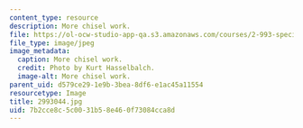 ```yaml
---
content_type: resource
description: More chisel work.
file: https://ol-ocw-studio-app-qa.s3.amazonaws.com/courses/2-993-special-topics-in-mechanical-engineering-the-art-and-science-of-boat-design-january-iap-2007/7b2cce8c5c0031b58e460f73084cca8d_2993044.jpg
file_type: image/jpeg
image_metadata:
  caption: More chisel work.
  credit: Photo by Kurt Hasselbalch.
  image-alt: More chisel work.
parent_uid: d579ce29-1e9b-3bea-8df6-e1ac45a11554
resourcetype: Image
title: 2993044.jpg
uid: 7b2cce8c-5c00-31b5-8e46-0f73084cca8d
---
```

